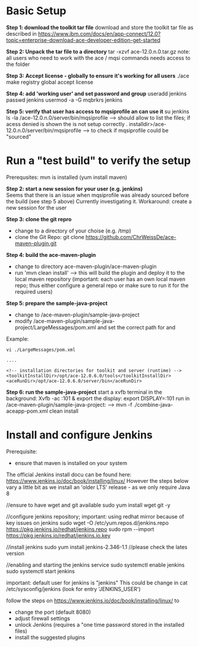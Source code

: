 # Basic Setup  

**Step 1: download the toolkit tar file** 
download and store the toolkit tar file as described in  https://www.ibm.com/docs/en/app-connect/12.0?topic=enterprise-download-ace-developer-edition-get-started

**Step 2: Unpack the tar file to a directory**
tar -xzvf ace-12.0.n.0.tar.gz
note: all users who need to work with the ace / mqsi commands needs access to the folder 

**Step 3: Accept license - globally to ensure it's working for all users** 
./ace make registry global accept license 

**Step 4: add 'working user' and set password and group**
useradd jenkins
passwd jenkins 
usermod -a -G mqbrkrs jenkins 

**Step 5: verify that user has access to mqsiprofile an can use it** 
su jenkins 
ls -la <installdir>/ace-12.0.n.0/server/bin/mqsiprofile   --> should allow to list the files; if acess denied is shown the <installdir> is not setup correctly 
. installdir>/ace-12.0.n.0/server/bin/mqsiprofile --> to check if mqsiprofile could be "sourced" 

# Run a "test build" to verify the setup 
Prerequsites: mvn is installed (yum install maven) 

**Step 2: start a new session for your user (e.g. jenkins)**        
Seems that there is an issue when mqsiprofile was already sourced before the build (see step 5 above) 
Currently investigating it. 
Workaround: create a new session for the user
  
**Step 3: clone the git repro**
- change to a directory of your choise (e.g. /tmp) 
- clone the Git Repo:  git clone https://github.com/ChrWeissDe/ace-maven-plugin.git 

**Step 4: build the ace-maven-plugin** 
- change to directory ace-maven-plugin/ace-maven-plugin 
- run 'mvn clean install'  --> this will build the plugin and deploy it to the local maven repository 
(important: each user has an own local maven repo; thus either configure a general repo or make sure to run it for the required users) 

**Step 5: prepare the sample-java-project**
- change to /ace-maven-plugin/sample-java-project
- modify /ace-maven-plugin/sample-java-project/LargeMessages/pom.xml and set the correct path for <toolkitInstallDir> and <aceRunDir>

Example: 
```
vi ./LargeMessages/pom.xml 

....
  
<!-- installation directories for toolkit and server (runtime) -->
<toolkitInstallDir>/opt/ace-12.0.6.0/tools</toolkitInstallDir>
<aceRunDir>/opt/ace-12.0.6.0/server/bin</aceRunDir>  
```
  
**Step 6: run the sample-java-project**
start a xvfb terminal in the background:  Xvfb -ac :101 & 
export the display:  export DISPLAY=:101
run in  /ace-maven-plugin/sample-java-project: --> mvn -f ./combine-java-aceapp-pom.xml clean install

# Install and configure Jenkins
Prerequisite: 
- ensure that maven is installed on your system 
  
The official Jenkins install docu can be found here: https://www.jenkins.io/doc/book/installing/linux/ 
However the steps below vary a little bit as we install an 'older LTS' release - as we only require Java 8

//ensure to have wget and git available
sudo yum install wget git -y  

//configure jenkins repository; important: using redhat mirror because of key issues on jenkins 
sudo wget -O /etc/yum.repos.d/jenkins.repo https://pkg.jenkins.io/redhat/jenkins.repo 
sudo rpm --import https://pkg.jenkins.io/redhat/jenkins.io.key
  
//install jenkins
sudo yum install jenkins-2.346-1.1 //please check the lates version 
  
//enabling and starting the jenkins service
sudo systemctl enable jenkins
sudo systemctl start jenkins
  
important: default user for jenkins is "jenkins"
This could be change in  cat /etc/sysconfig/jenkins (look for entry 'JENKINS_USER') 

follow the steps on https://www.jenkins.io/doc/book/installing/linux/ to 
- change the port (default 8080) 
- adjust firewall settings 
- unlock Jenkins (requires a "one time password stored in the installed files) 
- install the suggested plugins 
  
  

 

